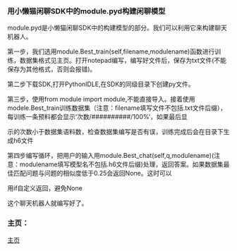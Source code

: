 ### 用小懒猫闲聊SDK中的module.pyd构建闲聊模型

  module.pyd是小懒猫闲聊SDK中的构建模型的部分。我们可以利用它来构建聊天机器人。
  
  第一步，我们选用module.Best_train(self,filename,modulename)函数进行训练，数据集格式见主页。打开notepad编写，编写好文件后，保存为txt文件(不能保存为其他格式，否则会报错)。
  
  第二步下载SDK,打开PythonIDLE,在SDK的同级目录下创建py文件。
  
  第三步，使用from module import module,不能直接导入。接着使用modele.Best_train训练数据集（注意：filename填写文件不包括.txt文件后缀），每训练一条预料都会显示‘次数/##########/100%’，如果最后显
  
示的次数小于数据集语料数，检查数据集编写是否有误，训练完成后会在目录下生成h6文件

  第四步编写循环，把用户的输入用module.Best_chat(self,q,modulename)(注意：modulename填写模型名不包括.h6文件后缀)处理，返回答案。如果数据集最佳匹配问题与问题的相似度低于0.25会返回None。这时可以
  
用if自定义返回，避免None 

  这个聊天机器人就编写好了。
### 主页：
[主页](https://lazy-cat-xiaolanmao.github.io)
